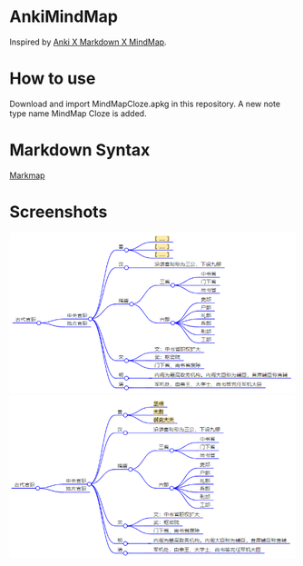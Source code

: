 # AnkiMindMap

Inspired by [Anki X Markdown X MindMap](https://ankiweb.net/shared/info/728482867).

# How to use

Download and import MindMapCloze.apkg in this repository. A new note type name MindMap Cloze is added.

# Markdown Syntax

[Markmap](https://markmap.js.org/repl)

# Screenshots

![Cloze Front](https://github.com/ntwo1980/AnkiMindMap/blob/main/Cloze%20Front.png?raw=true)
![Cloze Back](https://github.com/ntwo1980/AnkiMindMap/blob/main/Cloze%20Back.png?raw=true)
